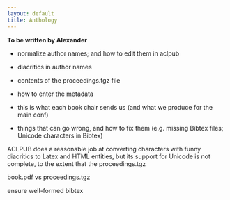 ```yaml
---
layout: default
title: Anthology
---
```


**To be written by Alexander**

- normalize author names; and how to edit them in aclpub

- diacritics in author names

- contents of the proceedings.tgz file

- how to enter the metadata

- this is what each book chair sends us (and what we produce for the
  main conf)

- things that can go wrong, and how to fix them (e.g. missing Bibtex
  files; Unicode characters in Bibtex)


ACLPUB does a reasonable job at converting characters with funny diacritics to Latex and HTML entities, but its support for Unicode is not complete, to the extent that the proceedings.tgz

book.pdf vs proceedings.tgz

ensure well-formed bibtex



